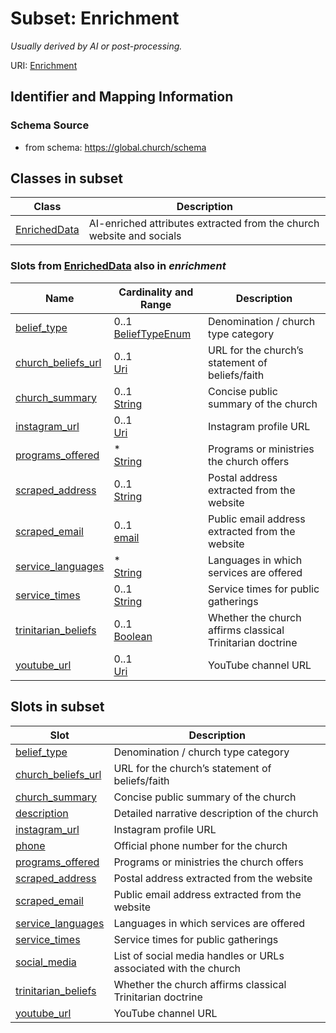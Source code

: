 # Subset: Enrichment 


_Usually derived by AI or post-processing._



URI: [Enrichment](Enrichment.md)



## Identifier and Mapping Information






### Schema Source


* from schema: https://global.church/schema














        








        


        


        



        






        








        




        






        

        


        

        


        




        





        






## Classes in subset

| Class | Description |
| --- | --- |
| [EnrichedData](EnrichedData.md) | AI-enriched attributes extracted from the church website and socials |


### Slots from [EnrichedData](EnrichedData.md) also in _enrichment_

| Name | Cardinality and Range | Description |
| ---  | ---  | --- |
| [belief_type](belief_type.md) | 0..1 <br/> [BeliefTypeEnum](BeliefTypeEnum.md) | Denomination / church type category  |
| [church_beliefs_url](church_beliefs_url.md) | 0..1 <br/> [Uri](Uri.md) | URL for the church’s statement of beliefs/faith  |
| [church_summary](church_summary.md) | 0..1 <br/> [String](String.md) | Concise public summary of the church  |
| [instagram_url](instagram_url.md) | 0..1 <br/> [Uri](Uri.md) | Instagram profile URL  |
| [programs_offered](programs_offered.md) | * <br/> [String](String.md) | Programs or ministries the church offers  |
| [scraped_address](scraped_address.md) | 0..1 <br/> [String](String.md) | Postal address extracted from the website  |
| [scraped_email](scraped_email.md) | 0..1 <br/> [email](email.md) | Public email address extracted from the website  |
| [service_languages](service_languages.md) | * <br/> [String](String.md) | Languages in which services are offered  |
| [service_times](service_times.md) | 0..1 <br/> [String](String.md) | Service times for public gatherings  |
| [trinitarian_beliefs](trinitarian_beliefs.md) | 0..1 <br/> [Boolean](Boolean.md) | Whether the church affirms classical Trinitarian doctrine  |
| [youtube_url](youtube_url.md) | 0..1 <br/> [Uri](Uri.md) | YouTube channel URL  |




## Slots in subset

| Slot | Description |
| --- | --- |
| [belief_type](belief_type.md) | Denomination / church type category |
| [church_beliefs_url](church_beliefs_url.md) | URL for the church’s statement of beliefs/faith |
| [church_summary](church_summary.md) | Concise public summary of the church |
| [description](description.md) | Detailed narrative description of the church |
| [instagram_url](instagram_url.md) | Instagram profile URL |
| [phone](phone.md) | Official phone number for the church |
| [programs_offered](programs_offered.md) | Programs or ministries the church offers |
| [scraped_address](scraped_address.md) | Postal address extracted from the website |
| [scraped_email](scraped_email.md) | Public email address extracted from the website |
| [service_languages](service_languages.md) | Languages in which services are offered |
| [service_times](service_times.md) | Service times for public gatherings |
| [social_media](social_media.md) | List of social media handles or URLs associated with the church |
| [trinitarian_beliefs](trinitarian_beliefs.md) | Whether the church affirms classical Trinitarian doctrine |
| [youtube_url](youtube_url.md) | YouTube channel URL |


